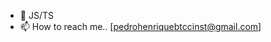 - 👋 JS/TS
- 📫 How to reach me.. [pedrohenriquebtccinst@gmail.com]

<!---
pedrogatinhos/pedrogatinhos is a ✨ special ✨ repository because its `README.md` (this file) appears on your GitHub profile.
You can click the Preview link to take a look at your changes.
--->
